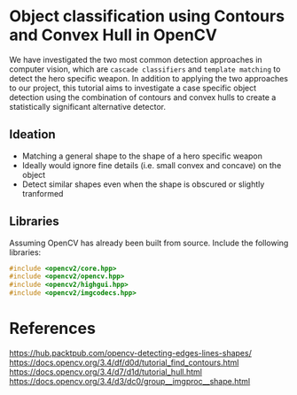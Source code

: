 # Object classification using Contours and Convex Hull in OpenCV 
We have investigated the two most common detection approaches in computer vision, which are `cascade classifiers` and `template matching` to detect the hero specific weapon. In addition to applying the two approaches to our project, this tutorial aims to investigate a case specific object detection using the combination of contours and convex hulls to create a statistically significant alternative detector. 

## Ideation 
- Matching a general shape to the shape of a hero specific weapon
- Ideally would ignore fine details (i.e. small convex and concave) on the object 
- Detect similar shapes even when the shape is obscured or slightly tranformed

## Libraries 
Assuming OpenCV has already been built from source. Include the following libraries: 
```c++
#include <opencv2/core.hpp>
#include <opencv2/opencv.hpp>
#include <opencv2/highgui.hpp>
#include <opencv2/imgcodecs.hpp>
```

# References
https://hub.packtpub.com/opencv-detecting-edges-lines-shapes/
https://docs.opencv.org/3.4/df/d0d/tutorial_find_contours.html
https://docs.opencv.org/3.4/d7/d1d/tutorial_hull.html
https://docs.opencv.org/3.4/d3/dc0/group__imgproc__shape.html
